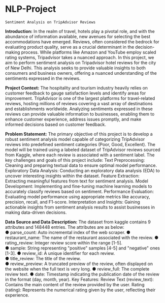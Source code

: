 # NLP-Project
    Sentiment Analysis on TripAdvisor Reviews 
**Introduction:**
In the realm of travel, hotels play a pivotal role, and with the abundance of information available, new avenues for selecting the best accommodations have emerged. Reviews, often considered the bedrock for evaluating product quality, serve as a crucial determinant in the decision-making process. While platforms like Amazon and YouTube employ scaled rating systems, Tripadvisor takes a nuanced approach. In this project, we aim to perform sentiment analysis on Tripadvisor hotel reviews for the city of New Delhi. This analysis seeks to provide valuable insights to both consumers and business owners, offering a nuanced understanding of the sentiments expressed in the reviews.

**Project Context:**
The hospitality and tourism industry heavily relies on customer feedback to gauge satisfaction levels and identify areas for improvement. TripAdvisor is one of the largest platforms for travel-related reviews, hosting millions of reviews covering a vast array of destinations and establishments worldwide. Analyzing sentiments expressed in these reviews can provide valuable information to businesses, enabling them to enhance customer experience, address issues promptly, and make informed decisions based on customer feedback.

**Problem Statement:**
The primary objective of this project is to develop a robust sentiment analysis model capable of categorizing TripAdvisor reviews into predefined sentiment categories (Poor, Good, Excellent). The model will be trained using a labeled dataset of TripAdvisor reviews sourced from Kaggle, where each review is associated with a sentiment label. The key challenges and goals of this project include:
Text Preprocessing: Cleaning and preparing textual data to ensure optimal model performance.
Exploratory Data Analysis: Conducting an exploratory data analysis (EDA) to  uncover interesting insights within the dataset.
Feature Extraction: Extracting meaningful features from text for sentiment analysis.
Model Development: Implementing and fine-tuning machine learning models to accurately classify reviews based on sentiment.
Performance Evaluation: Evaluating model performance using appropriate metrics like accuracy, precision, recall, and F1-score.
Interpretation and Insights: Gaining actionable insights from sentiment analysis results to assist businesses in making data-driven decisions.


**Data Source and Data Description:**
The dataset from kaggle contains 9 attributes and 148448 entries. The attributes are as below:	
●  parse_count: Auto incremental index of the web scraper.
●  restaurant_name: The name of the restaurant associated with the review.
●  rating_review: Integer review score within the range [1-5].		
●  sample: String representing "positive" samples [4-5] and "negative" ones [1-3].
●  review_id: A unique identifier for each review. 		
●  title_review: The title of the review.		
●  review_preview: A truncated preview of the review, often displayed on the website when the full text is very long.
●  review_full: The complete review text.
●  date: Timestamp indicating the publication date of the review in the format (day, month, year). 
 												 Key Features:
Review Text (review_text): Contains the main content of the review provided by the user.
Rating (rating): Represents the numerical rating given by the user, reflecting their experience.
